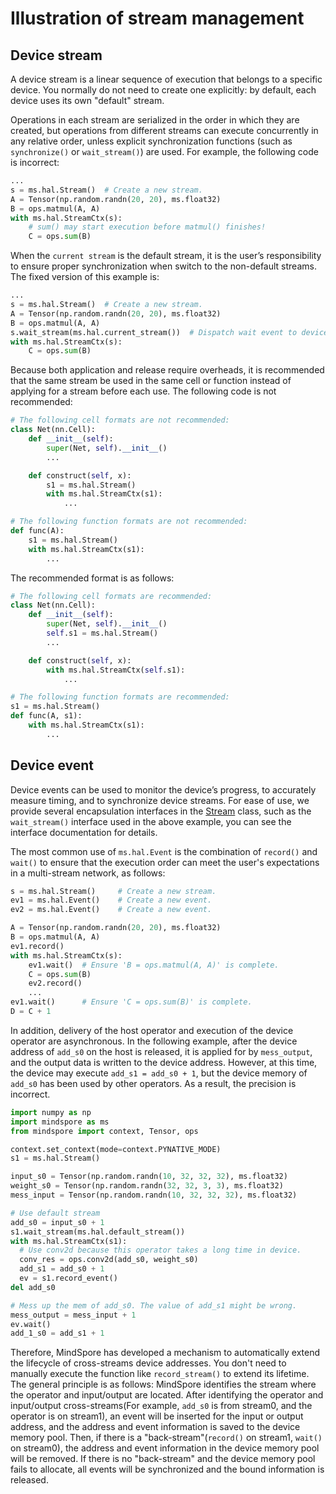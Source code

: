 # Illustration of stream management

## Device stream

A device stream is a linear sequence of execution that belongs to a specific device. You normally do not need to create one explicitly: by default, each device uses its own "default" stream.

Operations in each stream are serialized in the order in which they are created, but operations from different streams can execute concurrently in any relative order, unless explicit synchronization functions (such as `synchronize()` or `wait_stream()`) are used. For example, the following code is incorrect:

```python
...
s = ms.hal.Stream()  # Create a new stream.
A = Tensor(np.random.randn(20, 20), ms.float32)
B = ops.matmul(A, A)
with ms.hal.StreamCtx(s):
    # sum() may start execution before matmul() finishes!
    C = ops.sum(B)

```

When the `current stream` is the default stream, it is the user’s responsibility to ensure proper synchronization when switch to the non-default streams. The fixed version of this example is:

```python
...
s = ms.hal.Stream()  # Create a new stream.
A = Tensor(np.random.randn(20, 20), ms.float32)
B = ops.matmul(A, A)
s.wait_stream(ms.hal.current_stream())  # Dispatch wait event to device.
with ms.hal.StreamCtx(s):
    C = ops.sum(B)
```

Because both application and release require overheads, it is recommended that the same stream be used in the same cell or function instead of applying for a stream before each use. The following code is not recommended:

```python
# The following cell formats are not recommended:
class Net(nn.Cell):
    def __init__(self):
        super(Net, self).__init__()
        ...

    def construct(self, x):
        s1 = ms.hal.Stream()
        with ms.hal.StreamCtx(s1):
            ...

# The following function formats are not recommended:
def func(A):
    s1 = ms.hal.Stream()
    with ms.hal.StreamCtx(s1):
        ...
```

The recommended format is as follows:

```python
# The following cell formats are recommended:
class Net(nn.Cell):
    def __init__(self):
        super(Net, self).__init__()
        self.s1 = ms.hal.Stream()
        ...

    def construct(self, x):
        with ms.hal.StreamCtx(self.s1):
            ...

# The following function formats are recommended:
s1 = ms.hal.Stream()
def func(A, s1):
    with ms.hal.StreamCtx(s1):
        ...
```

## Device event

Device events can be used to monitor the device’s progress, to accurately measure timing, and to synchronize device streams. For ease of use, we provide several encapsulation interfaces in the [Stream](https://www.mindspore.cn/docs/en/master/api_python/hal/mindspore.hal.Stream.html) class, such as the `wait_stream()` interface used in the above example, you can see the interface documentation for details.

The most common use of `ms.hal.Event` is the combination of `record()` and `wait()` to ensure that the execution order can meet the user's expectations in a multi-stream network, as follows:

```python
s = ms.hal.Stream()     # Create a new stream.
ev1 = ms.hal.Event()    # Create a new event.
ev2 = ms.hal.Event()    # Create a new event.

A = Tensor(np.random.randn(20, 20), ms.float32)
B = ops.matmul(A, A)
ev1.record()
with ms.hal.StreamCtx(s):
    ev1.wait()  # Ensure 'B = ops.matmul(A, A)' is complete.
    C = ops.sum(B)
    ev2.record()
    ...
ev1.wait()      # Ensure 'C = ops.sum(B)' is complete.
D = C + 1
```

In addition, delivery of the host operator and execution of the device operator are asynchronous. In the following example, after the device address of `add_s0` on the host is released, it is applied for by `mess_output`, and the output data is written to the device address. However, at this time, the device may execute `add_s1 = add_s0 + 1`, but the device memory of `add_s0` has been used by other operators. As a result, the precision is incorrect.

```python
import numpy as np
import mindspore as ms
from mindspore import context, Tensor, ops

context.set_context(mode=context.PYNATIVE_MODE)
s1 = ms.hal.Stream()

input_s0 = Tensor(np.random.randn(10, 32, 32, 32), ms.float32)
weight_s0 = Tensor(np.random.randn(32, 32, 3, 3), ms.float32)
mess_input = Tensor(np.random.randn(10, 32, 32, 32), ms.float32)

# Use default stream
add_s0 = input_s0 + 1
s1.wait_stream(ms.hal.default_stream())
with ms.hal.StreamCtx(s1):
  # Use conv2d because this operator takes a long time in device.
  conv_res = ops.conv2d(add_s0, weight_s0)
  add_s1 = add_s0 + 1
  ev = s1.record_event()
del add_s0

# Mess up the mem of add_s0. The value of add_s1 might be wrong.
mess_output = mess_input + 1
ev.wait()
add_1_s0 = add_s1 + 1
```

Therefore, MindSpore has developed a mechanism to automatically extend the lifecycle of cross-streams device addresses. You don't need to manually execute the function like `record_stream()` to extend its lifetime. The general principle is as follows: MindSpore identifies the stream where the operator and input/output are located. After identifying the operator and input/output cross-streams(For example, `add_s0` is from stream0, and the operator is on stream1), an event will be inserted for the input or output address, and the address and event information is saved to the device memory pool. Then, if there is a "back-stream"(`record()` on stream1, `wait()` on stream0), the address and event information in the device memory pool will be removed. If there is no "back-stream" and the device memory pool fails to allocate, all events will be synchronized and the bound information is released.
